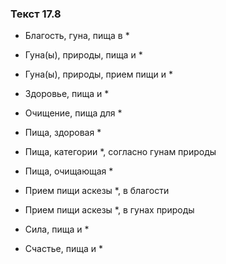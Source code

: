 ### Текст 17.8

- Благость, гуна, пища в *

- Гуна(ы), природы, пища и *

- Гуна(ы), природы, прием пищи и *

- Здоровье, пища и *

- Очищение, пища для *

- Пища, здоровая *

- Пища, категории *, согласно гунам природы

- Пища, очищающая *

- Прием пищи аскезы *, в благости

- Прием пищи аскезы *, в гунах природы

- Сила, пища и *

- Счастье, пища и *
	
